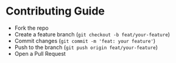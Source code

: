 # Contributing Guide
- Fork the repo
- Create a feature branch (`git checkout -b feat/your-feature`)
- Commit changes (`git commit -m 'feat: your feature'`)
- Push to the branch (`git push origin feat/your-feature`)
- Open a Pull Request